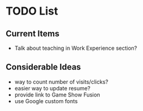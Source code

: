 # TODO List

## Current Items

- Talk about teaching in Work Experience section?

## Considerable Ideas

- way to count number of visits/clicks?
- easier way to update resume?
- provide link to Game Show Fusion
- use Google custom fonts
